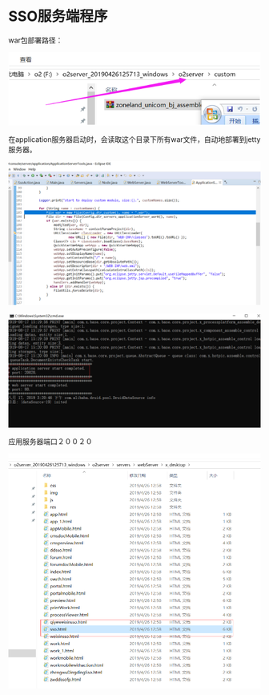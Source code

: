 # SSO服务端程序

war包部署路径：

![](../../.gitbook/assets/image%20%2835%29.png)

在application服务器启动时，会读取这个目录下所有war文件，自动地部署到jetty服务器。 

![](../../.gitbook/assets/image%20%2874%29.png)

![](../../.gitbook/assets/image%20%2826%29.png)

应用服务器端口２００２０

![](../../.gitbook/assets/image%20%2864%29.png)


